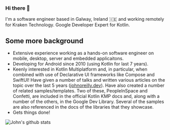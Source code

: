 ### Hi there 👋

I'm a software engineer based in Galway, Ireland 🇮🇪 and working remotely for Kraken Technology. Google Developer Expert for Kotlin.

## Some more background
- Extensive experience working as a hands-on software engineer on mobile, desktop, server and embedded applicaitons.
- Developing for Android since 2010 (using Kotlin for last 7 years).
- Keenly interested in Kotlin Multiplatform and, in particular, when combined with use of Declarative UI frameworks like Compose and SwiftUI! Have given a number of talks and written various articles on the topic over the last 5 years ([johnoreilly.dev](http://johnoreilly.dev)). Have also created a number of related samples/templates. Two of these, PeopleInSpace and Confetti, are included in the official Kotlin KMP docs and, along with a number of the others, in the Google Dev Library. Several of the samples are also referenced in the docs of the libraries that they showcase.
- Gets things done!



![John's github stats](https://github-readme-stats.vercel.app/api?username=joreilly&theme=dracula&show_icons=true&count_private=true)


